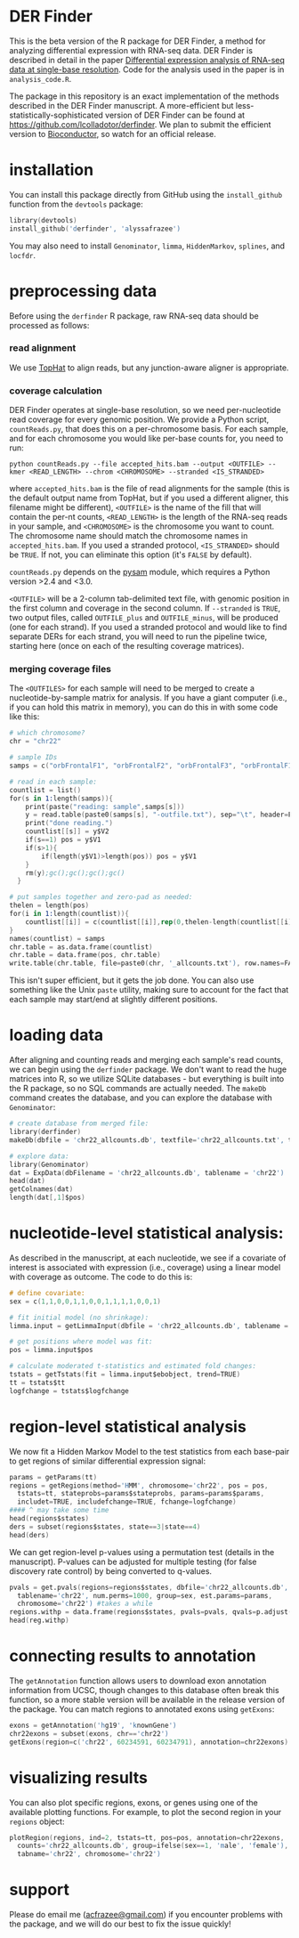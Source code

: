 DER Finder
=========

This is the beta version of the R package for DER Finder, a method for analyzing differential expression with RNA-seq data.  DER Finder is described in detail in the paper [Differential expression analysis of RNA-seq data at single-base resolution](http://biostatistics.oxfordjournals.org/content/early/2014/01/06/biostatistics.kxt053.full). Code for the analysis used in the paper is in `analysis_code.R`. 

The package in this repository is an exact implementation of the methods described in the DER Finder manuscript. A more-efficient but less-statistically-sophisticated version of DER Finder can be found at https://github.com/lcolladotor/derfinder. We plan to submit the efficient version to [Bioconductor](http://bioconductor.org/), so watch for an official release.

# installation
You can install this package directly from GitHub using the `install_github` function from the `devtools` package:
```S
library(devtools)
install_github('derfinder', 'alyssafrazee')
```
You may also need to install `Genominator`, `limma`, `HiddenMarkov`, `splines`, and `locfdr`.

# preprocessing data
Before using the `derfinder` R package, raw RNA-seq data should be processed as follows:

### read alignment
We use [TopHat](http://tophat.cbcb.umd.edu/) to align reads, but any junction-aware aligner is appropriate. 

### coverage calculation
DER Finder operates at single-base resolution, so we need per-nucleotide read coverage for every genomic position. We provide a Python script, `countReads.py`, that does this on a per-chromosome basis. For each sample, and for each chromosome you would like per-base counts for, you need to run:
```
python countReads.py --file accepted_hits.bam --output <OUTFILE> --kmer <READ_LENGTH> --chrom <CHROMOSOME> --stranded <IS_STRANDED>
```
where `accepted_hits.bam` is the file of read alignments for the sample (this is the default output name from TopHat, but if you used a different aligner, this filename might be different), `<OUTFILE>` is the name of the fill that will contain the per-nt counts, `<READ_LENGTH>` is the length of the RNA-seq reads in your sample, and `<CHROMOSOME>` is the chromosome you want to count. The chromosome name should match the chromosome names in `accepted_hits.bam`. If you used a stranded protocol, `<IS_STRANDED>` should be `TRUE`. If not, you can eliminate this option (it's `FALSE` by default).

`countReads.py` depends on the [pysam](https://code.google.com/p/pysam/) module, which requires a Python version >2.4 and <3.0.

`<OUTFILE>` will be a 2-column tab-delimited text file, with genomic position in the first column and coverage in the second column. If `--stranded` is `TRUE`, two output files, called `OUTFILE_plus` and `OUTFILE_minus`, will be produced (one for each strand). If you used a stranded protocol and would like to find separate DERs for each strand, you will need to run the pipeline twice, starting here (once on each of the resulting coverage matrices).

### merging coverage files
The `<OUTFILES>` for each sample will need to be merged to create a nucleotide-by-sample matrix for analysis. If you have a giant computer (i.e., if you can hold this matrix in memory), you can do this in with some code like this: 
```S
# which chromosome?
chr = "chr22"

# sample IDs
samps = c("orbFrontalF1", "orbFrontalF2", "orbFrontalF3", "orbFrontalF11", "orbFrontalF23", "orbFrontalF32", "orbFrontalF33", "orbFrontalF40", "orbFrontalF42", "orbFrontalF43", "orbFrontalF47", "orbFrontalF53", "orbFrontalF55", "orbFrontalF56", "orbFrontalF58")

# read in each sample:
countlist = list()
for(s in 1:length(samps)){
    print(paste("reading: sample",samps[s]))
    y = read.table(paste0(samps[s], "-outfile.txt"), sep="\t", header=FALSE)
    print("done reading.")
    countlist[[s]] = y$V2
    if(s==1) pos = y$V1
    if(s>1){
        if(length(y$V1)>length(pos)) pos = y$V1
    }
    rm(y);gc();gc();gc();gc()
  }

# put samples together and zero-pad as needed:
thelen = length(pos)
for(i in 1:length(countlist)){
    countlist[[i]] = c(countlist[[i]],rep(0,thelen-length(countlist[[i]])))
}
names(countlist) = samps
chr.table = as.data.frame(countlist)
chr.table = data.frame(pos, chr.table)
write.table(chr.table, file=paste0(chr, '_allcounts.txt'), row.names=FALSE, quote=FALSE, sep="\t")
```
This isn't super efficient, but it gets the job done. You can also use something like the Unix `paste` utility, making sure to account for the fact that each sample may start/end at slightly different positions.

# loading data
After aligning and counting reads and merging each sample's read counts, we can begin using the `derfinder` package. We don't want to read the huge matrices into R, so we utilize SQLite databases - but everything is built into the R package, so no SQL commands are actually needed. The `makeDb` command creates the database, and you can explore the database with `Genominator`:

```S
# create database from merged file:
library(derfinder)
makeDb(dbfile = 'chr22_allcounts.db', textfile='chr22_allcounts.txt', tablename = 'chr22')

# explore data:
library(Genominator)
dat = ExpData(dbFilename = 'chr22_allcounts.db', tablename = 'chr22')
head(dat)
getColnames(dat)
length(dat[,1]$pos)
```

# nucleotide-level statistical analysis:
As described in the manuscript, at each nucleotide, we see if a covariate of interest is associated with expression (i.e., coverage) using a linear model with coverage as outcome. The code to do this is:
```S
# define covariate:
sex = c(1,1,0,0,1,1,0,0,1,1,1,1,0,0,1)

# fit initial model (no shrinkage):
limma.input = getLimmaInput(dbfile = 'chr22_allcounts.db', tablename = 'chr22', group = sex)

# get positions where model was fit:
pos = limma.input$pos

# calculate moderated t-statistics and estimated fold changes:
tstats = getTstats(fit = limma.input$ebobject, trend=TRUE)
tt = tstats$tt
logfchange = tstats$logfchange
```

# region-level statistical analysis
We now fit a Hidden Markov Model to the test statistics from each base-pair to get regions of similar differential expression signal:
```S
params = getParams(tt)
regions = getRegions(method='HMM', chromosome='chr22', pos = pos, 
  tstats=tt, stateprobs=params$stateprobs, params=params$params,
  includet=TRUE, includefchange=TRUE, fchange=logfchange)
#### ^ may take some time
head(regions$states)
ders = subset(regions$states, state==3|state==4)
head(ders)
```
We can get region-level p-values using a permutation test (details in the manuscript). P-values can be adjusted for multiple testing (for false discovery rate control) by being converted to q-values.
```S
pvals = get.pvals(regions=regions$states, dbfile='chr22_allcounts.db',
  tablename='chr22', num.perms=1000, group=sex, est.params=params,
  chromosome='chr22') #takes a while
regions.withp = data.frame(regions$states, pvals=pvals, qvals=p.adjust(pvals, 'fdr'))
head(reg.withp)
```

# connecting results to annotation
The `getAnnotation` function allows users to download exon annotation information from UCSC, though changes to this database often break this function, so a more stable version will be available in the release version of the package. You can match regions to annotated exons using `getExons`:
```S
exons = getAnnotation('hg19', 'knownGene')
chr22exons = subset(exons, chr=='chr22')
getExons(region=c('chr22', 60234591, 60234791), annotation=chr22exons)
```

# visualizing results
You can also plot specific regions, exons, or genes using one of the available plotting functions.  For example, to plot the second region in your `regions` object:
```S
plotRegion(regions, ind=2, tstats=tt, pos=pos, annotation=chr22exons,
  counts='chr22_allcounts.db', group=ifelse(sex==1, 'male', 'female'),
  tabname='chr22', chromosome='chr22')
```

# support
Please do email me (acfrazee@gmail.com) if you encounter problems with the package, and we will do our best to fix the issue quickly! 












